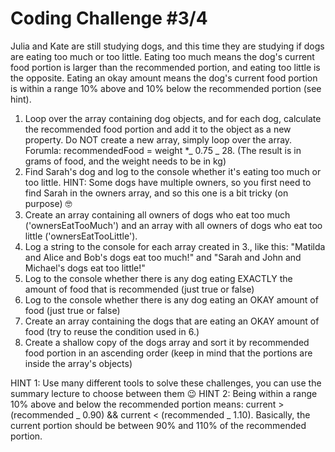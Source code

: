 <!-- # Build Responsive Real-World Websites with HTML and CSS -->

# Coding Challenge #3/4

Julia and Kate are still studying dogs, and this time they are studying if dogs are eating too much or too little.
Eating too much means the dog's current food portion is larger than the recommended portion, and eating too little is the opposite.
Eating an okay amount means the dog's current food portion is within a range 10% above and 10% below the recommended portion (see hint).

1. Loop over the array containing dog objects, and for each dog, calculate the recommended food portion and add it to the object as a new property. Do NOT create a new array, simply loop over the array. Forumla: recommendedFood = weight \*_ 0.75 _ 28. (The result is in grams of food, and the weight needs to be in kg)
2. Find Sarah's dog and log to the console whether it's eating too much or too little. HINT: Some dogs have multiple owners, so you first need to find Sarah in the owners array, and so this one is a bit tricky (on purpose) 🤓
3. Create an array containing all owners of dogs who eat too much ('ownersEatTooMuch') and an array with all owners of dogs who eat too little ('ownersEatTooLittle').
4. Log a string to the console for each array created in 3., like this: "Matilda and Alice and Bob's dogs eat too much!" and "Sarah and John and Michael's dogs eat too little!"
5. Log to the console whether there is any dog eating EXACTLY the amount of food that is recommended (just true or false)
6. Log to the console whether there is any dog eating an OKAY amount of food (just true or false)
7. Create an array containing the dogs that are eating an OKAY amount of food (try to reuse the condition used in 6.)
8. Create a shallow copy of the dogs array and sort it by recommended food portion in an ascending order (keep in mind that the portions are inside the array's objects)

HINT 1: Use many different tools to solve these challenges, you can use the summary lecture to choose between them 😉
HINT 2: Being within a range 10% above and below the recommended portion means: current > (recommended _ 0.90) && current < (recommended _ 1.10). Basically, the current portion should be between 90% and 110% of the recommended portion.
